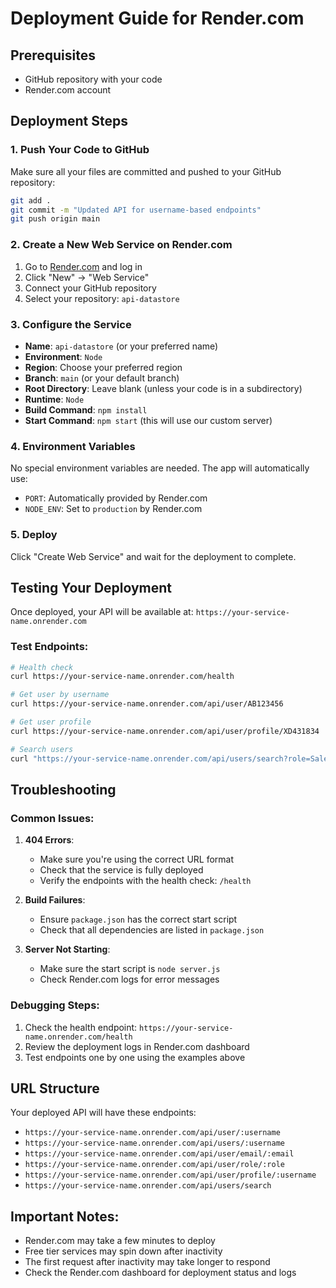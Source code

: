 # Deployment Guide for Render.com

## Prerequisites
- GitHub repository with your code
- Render.com account

## Deployment Steps

### 1. Push Your Code to GitHub
Make sure all your files are committed and pushed to your GitHub repository:
```bash
git add .
git commit -m "Updated API for username-based endpoints"
git push origin main
```

### 2. Create a New Web Service on Render.com
1. Go to [Render.com](https://render.com) and log in
2. Click "New" → "Web Service"
3. Connect your GitHub repository
4. Select your repository: `api-datastore`

### 3. Configure the Service
- **Name**: `api-datastore` (or your preferred name)
- **Environment**: `Node`
- **Region**: Choose your preferred region
- **Branch**: `main` (or your default branch)
- **Root Directory**: Leave blank (unless your code is in a subdirectory)
- **Runtime**: `Node`
- **Build Command**: `npm install`
- **Start Command**: `npm start` (this will use our custom server)

### 4. Environment Variables
No special environment variables are needed. The app will automatically use:
- `PORT`: Automatically provided by Render.com
- `NODE_ENV`: Set to `production` by Render.com

### 5. Deploy
Click "Create Web Service" and wait for the deployment to complete.

## Testing Your Deployment

Once deployed, your API will be available at:
`https://your-service-name.onrender.com`

### Test Endpoints:
```bash
# Health check
curl https://your-service-name.onrender.com/health

# Get user by username
curl https://your-service-name.onrender.com/api/user/AB123456

# Get user profile
curl https://your-service-name.onrender.com/api/user/profile/XD431834

# Search users
curl "https://your-service-name.onrender.com/api/users/search?role=Sales"
```

## Troubleshooting

### Common Issues:

1. **404 Errors**: 
   - Make sure you're using the correct URL format
   - Check that the service is fully deployed
   - Verify the endpoints with the health check: `/health`

2. **Build Failures**:
   - Ensure `package.json` has the correct start script
   - Check that all dependencies are listed in `package.json`

3. **Server Not Starting**:
   - Make sure the start script is `node server.js`
   - Check Render.com logs for error messages

### Debugging Steps:
1. Check the health endpoint: `https://your-service-name.onrender.com/health`
2. Review the deployment logs in Render.com dashboard
3. Test endpoints one by one using the examples above

## URL Structure
Your deployed API will have these endpoints:
- `https://your-service-name.onrender.com/api/user/:username`
- `https://your-service-name.onrender.com/api/users/:username`
- `https://your-service-name.onrender.com/api/user/email/:email`
- `https://your-service-name.onrender.com/api/user/role/:role`
- `https://your-service-name.onrender.com/api/user/profile/:username`
- `https://your-service-name.onrender.com/api/users/search`

## Important Notes:
- Render.com may take a few minutes to deploy
- Free tier services may spin down after inactivity
- The first request after inactivity may take longer to respond
- Check the Render.com dashboard for deployment status and logs
